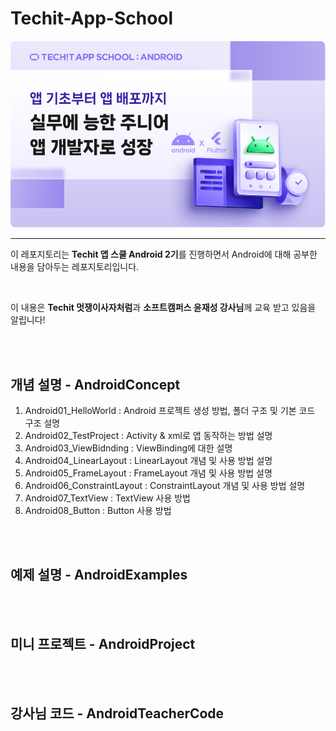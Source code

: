 # Techit-App-School
![Alt text](image-1.png)

--------------------------

이 레포지토리는 **Techit 앱 스쿨 Android 2기**를 진행하면서 Android에 대해 공부한 내용을 담아두는 레포지토리입니다. 

<br>

이 내용은 **Techit 멋쟁이사자처럼**과 **소프트캠퍼스 윤재성 강사님**께 교육 받고 있음을 알립니다!

<br>
<br>

## 개념 설명 - AndroidConcept
1. Android01_HelloWorld : Android 프로젝트 생성 방법, 폴더 구조 및 기본 코드 구조 설명
2. Android02_TestProject : Activity & xml로 앱 동작하는 방법 설명
3. Android03_ViewBidnding : ViewBinding에 대한 설명
4. Android04_LinearLayout : LinearLayout 개념 및 사용 방법 설명 
5. Android05_FrameLayout : FrameLayout 개념 및 사용 방법 설명
6. Android06_ConstraintLayout : ConstraintLayout 개념 및 사용 방법 설명
7. Android07_TextView : TextView 사용 방법
8. Android08_Button : Button 사용 방법



<br>
<br>

## 예제 설명 - AndroidExamples


<br>
<br>

## 미니 프로젝트 - AndroidProject


<br>
<br>

## 강사님 코드 - AndroidTeacherCode
